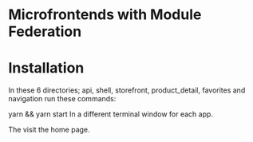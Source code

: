 # Microfrontends with Module Federation



# Installation
In these 6 directories; api, shell, storefront, product_detail, favorites and navigation run these commands:

yarn && yarn start
In a different terminal window for each app.

The visit the home page.